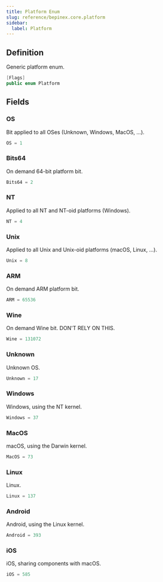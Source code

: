 ```yaml
---
title: Platform Enum
slug: reference/bepinex.core.platform
sidebar:
  label: Platform
---
```

## Definition

Generic platform enum.

```csharp title="C#"
[Flags]
public enum Platform
```


## Fields

### OS

Bit applied to all OSes (Unknown, Windows, MacOS, ...).

```csharp title="C#"
OS = 1
```

### Bits64

On demand 64-bit platform bit.

```csharp title="C#"
Bits64 = 2
```

### NT

Applied to all NT and NT-oid platforms (Windows).

```csharp title="C#"
NT = 4
```

### Unix

Applied to all Unix and Unix-oid platforms (macOS, Linux, ...).

```csharp title="C#"
Unix = 8
```

### ARM

On demand ARM platform bit.

```csharp title="C#"
ARM = 65536
```

### Wine

On demand Wine bit. DON'T RELY ON THIS.

```csharp title="C#"
Wine = 131072
```

### Unknown

Unknown OS.

```csharp title="C#"
Unknown = 17
```

### Windows

Windows, using the NT kernel.

```csharp title="C#"
Windows = 37
```

### MacOS

macOS, using the Darwin kernel.

```csharp title="C#"
MacOS = 73
```

### Linux

Linux.

```csharp title="C#"
Linux = 137
```

### Android

Android, using the Linux kernel.

```csharp title="C#"
Android = 393
```

### iOS

iOS, sharing components with macOS.

```csharp title="C#"
iOS = 585
```